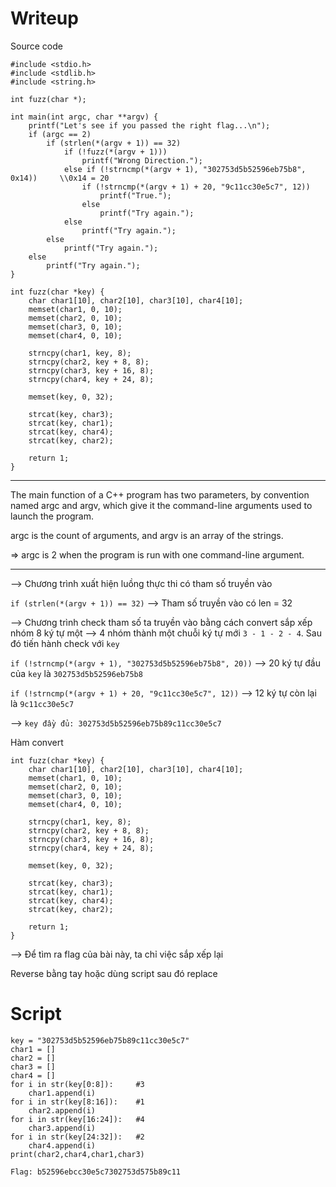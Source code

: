 # Writeup
Source code
```
#include <stdio.h>
#include <stdlib.h>
#include <string.h>

int fuzz(char *);

int main(int argc, char **argv) {
    printf("Let's see if you passed the right flag...\n");
    if (argc == 2)
        if (strlen(*(argv + 1)) == 32)
            if (!fuzz(*(argv + 1)))
                printf("Wrong Direction.");
            else if (!strncmp(*(argv + 1), "302753d5b52596eb75b8", 0x14))     \\0x14 = 20
                if (!strncmp(*(argv + 1) + 20, "9c11cc30e5c7", 12))
                    printf("True.");
                else
                    printf("Try again.");
            else
                printf("Try again.");
        else
            printf("Try again.");
    else
        printf("Try again.");
}

int fuzz(char *key) {
    char char1[10], char2[10], char3[10], char4[10];
    memset(char1, 0, 10);
    memset(char2, 0, 10);
    memset(char3, 0, 10);
    memset(char4, 0, 10);

    strncpy(char1, key, 8);
    strncpy(char2, key + 8, 8);
    strncpy(char3, key + 16, 8);
    strncpy(char4, key + 24, 8);

    memset(key, 0, 32);

    strcat(key, char3);
    strcat(key, char1);
    strcat(key, char4);
    strcat(key, char2);

    return 1;
}
```
***********
The main function of a C++ program has two parameters, by convention named argc and argv, which give it the command-line arguments used to launch the program.

argc is the count of arguments, and argv is an array of the strings.

=> argc is 2 when the program is run with one command-line argument.
***********
--> Chương trình xuất hiện luồng thực thi có tham số truyền vào

```if (strlen(*(argv + 1)) == 32)``` --> Tham số truyền vào có len = 32

--> Chương trình check tham số ta truyền vào bằng cách convert sắp xếp nhóm 8 ký tự một --> 4 nhóm thành một chuỗi ký tự mới ```3 - 1 - 2 - 4```. Sau đó tiến hành check với ```key```

```if (!strncmp(*(argv + 1), "302753d5b52596eb75b8", 20))``` --> 20 ký tự đầu của ```key``` là ```302753d5b52596eb75b8```

```if (!strncmp(*(argv + 1) + 20, "9c11cc30e5c7", 12))``` --> 12 ký tự còn lại là ```9c11cc30e5c7```

--> ```key đầy đủ: 302753d5b52596eb75b89c11cc30e5c7```

Hàm convert
```
int fuzz(char *key) {
    char char1[10], char2[10], char3[10], char4[10];
    memset(char1, 0, 10);
    memset(char2, 0, 10);
    memset(char3, 0, 10);
    memset(char4, 0, 10);

    strncpy(char1, key, 8);
    strncpy(char2, key + 8, 8);
    strncpy(char3, key + 16, 8);
    strncpy(char4, key + 24, 8);

    memset(key, 0, 32);

    strcat(key, char3);
    strcat(key, char1);
    strcat(key, char4);
    strcat(key, char2);

    return 1;
}
```
--> Để tìm ra flag của bài này, ta chỉ việc sắp xếp lại

Reverse bằng tay hoặc dùng script sau đó replace

# Script
```
key = "302753d5b52596eb75b89c11cc30e5c7"
char1 = []
char2 = []
char3 = []
char4 = []
for i in str(key[0:8]):     #3
    char1.append(i)
for i in str(key[8:16]):    #1
    char2.append(i)
for i in str(key[16:24]):   #4
    char3.append(i)
for i in str(key[24:32]):   #2
    char4.append(i)
print(char2,char4,char1,char3)
```
```
Flag: b52596ebcc30e5c7302753d575b89c11
```
